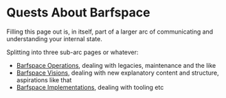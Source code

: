 # Quests About Barfspace

Filling this page out is, in itself, part of a larger arc of communicating and understanding your internal state.

Splitting into three sub-arc pages or whatever:

- [Barfspace Operations][], dealing with legacies, maintenance and the like
- [Barfspace Visions][], dealing with new explanatory content and structure, aspirations like that
- [Barfspace Implementations][], dealing with tooling etc

[Barfspace Operations]: a3f1fbb2-28c2-43b2-950d-6d5b7af7cd64.md
[Barfspace Visions]: a8c1b237-886b-4169-88ff-9e52bc1dbcf2.md
[Barfspace Implementations]: 30ec2e6e-47d0-496a-a523-0732b35aea8a.md
